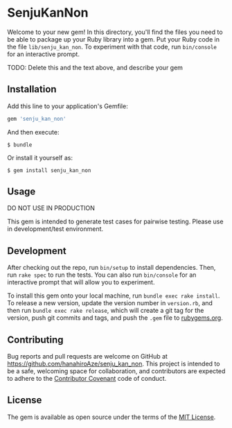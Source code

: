 # SenjuKanNon

Welcome to your new gem! In this directory, you'll find the files you need to be able to package up your Ruby library into a gem. Put your Ruby code in the file `lib/senju_kan_non`. To experiment with that code, run `bin/console` for an interactive prompt.

TODO: Delete this and the text above, and describe your gem

## Installation

Add this line to your application's Gemfile:

```ruby
gem 'senju_kan_non'
```

And then execute:

    $ bundle

Or install it yourself as:

    $ gem install senju_kan_non

## Usage

DO NOT USE IN PRODUCTION

This gem is intended to generate test cases for pairwise testing.
Please use in development/test environment.

## Development

After checking out the repo, run `bin/setup` to install dependencies. Then, run `rake spec` to run the tests. You can also run `bin/console` for an interactive prompt that will allow you to experiment.

To install this gem onto your local machine, run `bundle exec rake install`. To release a new version, update the version number in `version.rb`, and then run `bundle exec rake release`, which will create a git tag for the version, push git commits and tags, and push the `.gem` file to [rubygems.org](https://rubygems.org).

## Contributing

Bug reports and pull requests are welcome on GitHub at https://github.com/hanahiroAze/senju_kan_non. This project is intended to be a safe, welcoming space for collaboration, and contributors are expected to adhere to the [Contributor Covenant](http://contributor-covenant.org) code of conduct.


## License

The gem is available as open source under the terms of the [MIT License](http://opensource.org/licenses/MIT).

